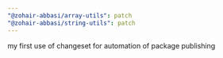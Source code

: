 ```yaml
---
"@zohair-abbasi/array-utils": patch
"@zohair-abbasi/string-utils": patch
---
```


my first use of changeset for automation of package publishing
